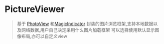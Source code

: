 # PictureViewer
> 基于 [PhotoView](https://github.com/chrisbanes/PhotoView) 和[MagicIndicator](https://github.com/hackware1993/MagicIndicator)
封装的图片浏览框架,支持本地数据以及网络数据,用户自己决定采用什么图片加载框架
可以选择使用默认显示图像布局,亦可以自定义view
